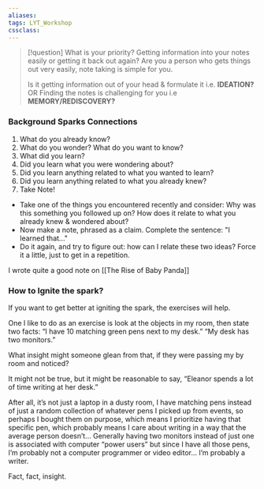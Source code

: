 ```yaml
---
aliases: 
tags: LYT_Workshop  
cssclass:
---
```


> [!question] What is your priority?
> Getting information into your notes easily or getting it back out again?
> Are you a person who gets things out very easily, note taking is simple for you. 
> 
> Is it getting information out of your head & formulate it i.e. **IDEATION?** OR
> Finding the notes is challenging for you i.e **MEMORY/REDISCOVERY?**

### Background Sparks Connections
1. What do you already know?
2. What do you wonder? What do you want to know?
3. What did you learn?
4. Did you learn what you were wondering about?
5. Did you learn anything related to what you wanted to learn?
6. Did you learn anything related to what you already knew?
7. Take Note!


- Take one of the things you encountered recently and consider: Why was this something you followed up on? How does it relate to what you already knew & wondered about?
- Now make a note, phrased as a claim. Complete the sentence: "I learned that..."
- Do it again, and try to figure out: how can I relate these two ideas? Force it a little, just to get in a repetition. 

I wrote quite a good note on  [[The Rise of Baby Panda]]


### How to Ignite the spark?
If you want to get better at igniting the spark, the exercises will help.

One I like to do as an exercise is look at the objects in my room, then state two facts: “I have 10 matching green pens next to my desk.” “My desk has two monitors.”

What insight might someone glean from that, if they were passing my by room and noticed?

It might not be true, but it might be reasonable to say, “Eleanor spends a lot of time writing at her desk.”

After all, it’s not just a laptop in a dusty room, I have matching pens instead of just a random collection of whatever pens I picked up from events, so perhaps I bought them on purpose, which means I prioritize having that specific pen, which probably means I care about writing in a way that the average person doesn’t… Generally having two monitors instead of just one is associated with computer “power users” but since I have all those pens, I’m probably not a computer programmer or video editor… I’m probably a writer.

Fact, fact, insight.